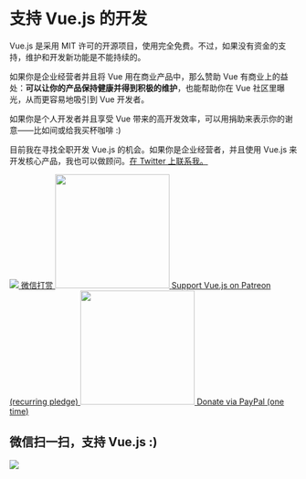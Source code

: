 # 支持 Vue.js 的开发

Vue.js 是采用 MIT 许可的开源项目，使用完全免费。不过，如果没有资金的支持，维护和开发新功能是不能持续的。

如果你是企业经营者并且将 Vue 用在商业产品中，那么赞助 Vue 有商业上的益处：**可以让你的产品保持健康并得到积极的维护**，也能帮助你在 Vue 社区里曝光，从而更容易地吸引到 Vue 开发者。

如果你是个人开发者并且享受 Vue 带来的高开发效率，可以用捐助来表示你的谢意——比如间或给我买杯咖啡 :)

目前我在寻找全职开发 Vue.js 的机会。如果你是企业经营者，并且使用 Vue.js 来开发核心产品，我也可以做顾问。[在 Twitter 上联系我。](https://twitter.com/youyuxi)

<a href="javascript:;" id="donate">
  <img src="/images/weixinpay.png">
  <span>微信打赏</span>
</a>

<a href="https://www.patreon.com/evanyou" target="_blank">
  <img style="width:200px" src="https://s3.amazonaws.com/patreon_public_assets/toolbox/patreon.png">
  <span>Support Vue.js on Patreon (recurring pledge)</span>
</a>

<a href="https://www.paypal.me/evanyou" target="_blank">
  <img style="width:200px" src="https://www.paypalobjects.com/webstatic/mktg/Logo/pp-logo-200px.png">
  <span>Donate via PayPal (one time)</span>
</a>

<div id="qrcode" class="hidden">
  <h2>微信扫一扫，支持 Vue.js :)</h2>
  <img src="/images/qrcode.png">
</div>

<script src="/js/money.js"></script>
